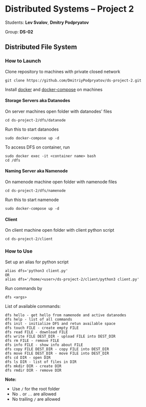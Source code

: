 # Distributed Systems &ndash; Project 2

Students: **Lev Svalov**, **Dmitry Podpryatov**

Group: **DS-02**

## Distributed File System

### How to Launch

Clone repository to machines with private closed network

```
git clone https://github.com/DmitriyPodpryatov/ds-project-2.git
```

Install [docker](https://docs.docker.com/engine/install/ubuntu/) and [docker-compose](https://docs.docker.com/compose/install/) on machines 

#### Storage Servers aka Datanodes

On server machines open folder with datanodes' files

```
cd ds-project-2/dfs/datanode
```

Run this to start datanodes

```
sudo docker-compose up -d
```

To access DFS on container, run

```
sudo docker exec -it <container name> bash
cd /dfs
```

#### Naming Server aka Namenode

On namenode machine open folder with namenode files

```
cd ds-project-2/dfs/namenode
```

Run this to start namenode

```
sudo docker-compose up -d
```

#### Client

On client machine open folder with client python script

```
cd ds-project-2/client
```

### How to Use

Set up an alias for python script

```
alias dfs='python3 client.py'
OR
alias dfs='/home/<user>/ds-project-2/client/python3 client.py'
```

Run commands by

```
dfs <args>
```

List of available commands:

```
dfs hello - get hello from namenode and active datanodes
dfs help - list of all commands
dfs init - initialize DFS and retun available space
dfs touch FILE - create empty FILE
dfs read FILE - download FILE
dfs write FILE DEST_DIR - upload FILE into DEST_DIR
dfs rm FILE - remove FILE
dfs info FILE - show info about FILE
dfs copy FILE DEST_DIR - copy FILE into DEST_DIR
dfs move FILE DEST_DIR - move FILE into DEST_DIR
dfs cd DIR - open DIR
dfs ls DIR - list of files in DIR
dfs mkdir DIR - create DIR
dfs rmdir DIR - remove DIR
```

**Note:**

* Use `/` for the root folder
* No `.` or `..` are allowed
* No trailing `/` are allowed
